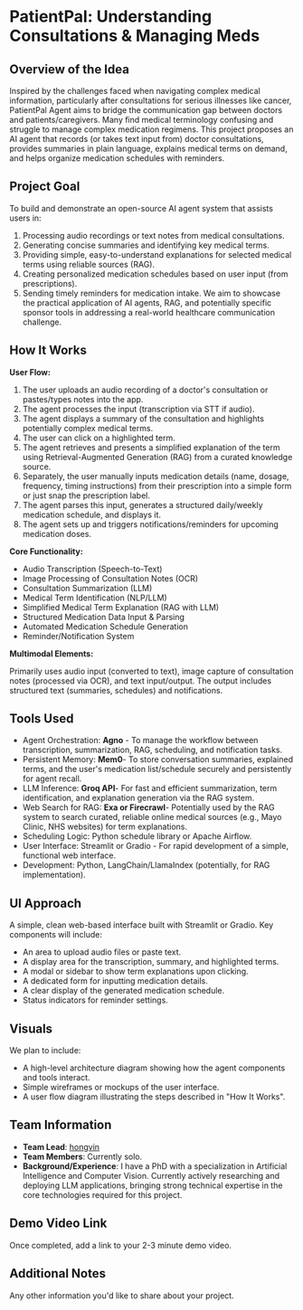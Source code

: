 # PatientPal: Understanding Consultations & Managing Meds

## Overview of the Idea
Inspired by the challenges faced when navigating complex medical information, particularly after consultations for serious illnesses like cancer, PatientPal Agent aims to bridge the communication gap between doctors and patients/caregivers. Many find medical terminology confusing and struggle to manage complex medication regimens. This project proposes an AI agent that records (or takes text input from) doctor consultations, provides summaries in plain language, explains medical terms on demand, and helps organize medication schedules with reminders.

## Project Goal
To build and demonstrate an open-source AI agent system that assists users in:

1. Processing audio recordings or text notes from medical consultations.
2. Generating concise summaries and identifying key medical terms.
3. Providing simple, easy-to-understand explanations for selected medical terms using reliable sources (RAG).
4. Creating personalized medication schedules based on user input (from prescriptions).
5. Sending timely reminders for medication intake. We aim to showcase the practical application of AI agents, RAG, and potentially specific sponsor tools in addressing a real-world healthcare communication challenge.

## How It Works

**User Flow:**

1. The user uploads an audio recording of a doctor's consultation or pastes/types notes into the app.
2. The agent processes the input (transcription via STT if audio).
3. The agent displays a summary of the consultation and highlights potentially complex medical terms.
4. The user can click on a highlighted term.
5. The agent retrieves and presents a simplified explanation of the term using Retrieval-Augmented Generation (RAG) from a curated knowledge source.
6. Separately, the user manually inputs medication details (name, dosage, frequency, timing instructions) from their prescription into a simple form or just snap the prescription label.
7. The agent parses this input, generates a structured daily/weekly medication schedule, and displays it.
8. The agent sets up and triggers notifications/reminders for upcoming medication doses.

**Core Functionality:**

- Audio Transcription (Speech-to-Text)
- Image Processing of Consultation Notes (OCR)
- Consultation Summarization (LLM)
- Medical Term Identification (NLP/LLM)
- Simplified Medical Term Explanation (RAG with LLM)
- Structured Medication Data Input & Parsing
- Automated Medication Schedule Generation
- Reminder/Notification System

**Multimodal Elements:** 

Primarily uses audio input (converted to text), image capture of consultation notes (processed via OCR), and text input/output. The output includes structured text (summaries, schedules) and notifications.

## Tools Used

- Agent Orchestration: **Agno** - To manage the workflow between transcription, summarization, RAG, scheduling, and notification tasks. 
- Persistent Memory: **Mem0**- To store conversation summaries, explained terms, and the user's medication list/schedule securely and persistently for agent recall.
- LLM Inference: **Groq API**- For fast and efficient summarization, term identification, and explanation generation via the RAG system. 
- Web Search for RAG: **Exa or Firecrawl**- Potentially used by the RAG system to search curated, reliable online medical sources (e.g., Mayo Clinic, NHS websites) for term explanations. 
- Scheduling Logic: Python schedule library or Apache Airflow.
- User Interface: Streamlit or Gradio - For rapid development of a simple, functional web interface.
- Development: Python, LangChain/LlamaIndex (potentially, for RAG implementation).

## UI Approach

A simple, clean web-based interface built with Streamlit or Gradio. Key components will include:

- An area to upload audio files or paste text.
- A display area for the transcription, summary, and highlighted terms.
- A modal or sidebar to show term explanations upon clicking.
- A dedicated form for inputting medication details.
- A clear display of the generated medication schedule.
- Status indicators for reminder settings.

## Visuals

We plan to include:

- A high-level architecture diagram showing how the agent components and tools interact.
- Simple wireframes or mockups of the user interface.
- A user flow diagram illustrating the steps described in "How It Works".

## Team Information
- **Team Lead**: [hongvin](https://github.com/hongvin)
- **Team Members**: Currently solo.
- **Background/Experience**: I have a PhD with a specialization in Artificial Intelligence and Computer Vision. Currently actively researching and deploying LLM applications, bringing strong technical expertise in the core technologies required for this project.


## Demo Video Link
Once completed, add a link to your 2-3 minute demo video.

## Additional Notes
Any other information you'd like to share about your project.
